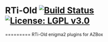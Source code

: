 # RTi-Old [![Build Status](https://travis-ci.org/OpenVisionE2/RTi-Old.svg?branch=master)](https://travis-ci.org/OpenVisionE2/RTi-Old) [![License: LGPL v3.0](https://img.shields.io/badge/License-LGPL%20v3.0-blue.svg)](https://www.gnu.org/licenses/lgpl-3.0)
=========
RTi-Old enigma2 plugins for AZBox

